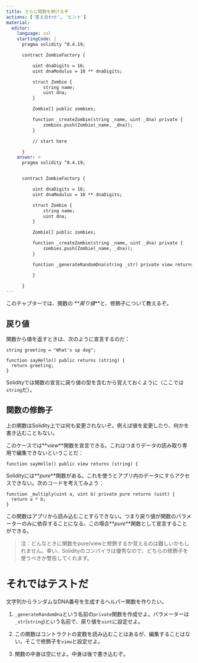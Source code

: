 ```yaml
---
title: さらに関数を続けるぞ
actions: ['答え合わせ', 'ヒント']
material:
  editor:
    language: sol
    startingCode: |
      pragma solidity ^0.4.19;

      contract ZombieFactory {

          uint dnaDigits = 16;
          uint dnaModulus = 10 ** dnaDigits;

          struct Zombie {
              string name;
              uint dna;
          }

          Zombie[] public zombies;

          function _createZombie(string _name, uint _dna) private {
              zombies.push(Zombie(_name, _dna));
          }

          // start here

      }
    answer: >
      pragma solidity ^0.4.19;


      contract ZombieFactory {

          uint dnaDigits = 16;
          uint dnaModulus = 10 ** dnaDigits;

          struct Zombie {
              string name;
              uint dna;
          }

          Zombie[] public zombies;

          function _createZombie(string _name, uint _dna) private {
              zombies.push(Zombie(_name, _dna));
          } 

          function _generateRandomDna(string _str) private view returns (uint) {

          }

      }
---
```


このチャプターでは、関数の **_戻り値_**と、修飾子について教えるぞ。

## 戻り値

関数から値を返すときは、次のように宣言するのだ：

```
string greeting = "What's up dog";

function sayHello() public returns (string) {
  return greeting;
}
```

Solidityでは関数の宣言に戻り値の型を含むから覚えておくように（ここでは `string`だ）。

## 関数の修飾子

上の関数はSolidity上では何も変更されないぞ。例えば値を変更したり、何かを書き込むこともない。

このケースでは**_view_**関数を宣言できる。これはつまりデータの読み取り専用で編集できないということだ：

```
function sayHello() public view returns (string) {
```

Solidityには**_pure_**関数がある。これを使うとアプリ内のデータにすらアクセスできない。次のコードを考えてみよう：

```
function _multiply(uint a, uint b) private pure returns (uint) {
  return a * b;
}
```

この関数はアプリから読み込むことすらできない。つまり戻り値が関数のパラメーターのみに依存することになる。この場合**_pure_**関数として宣言することができる。


> 注：どんなときに関数をpure/viewと修飾するか覚えるのは難しいかもしれません。幸い、Solidityのコンパイラは優秀なので、どちらの修飾子を使うべきか警告してくれます。


# それではテストだ

文字列からランダムなDNA番号を生成するヘルパー関数を作りたい。

1. `_generateRandomDna`という名前の`private`関数を作成せよ。パラメーターは `_str`(`string`)という名前で、戻り値を`uint`に設定せよ。

2. この関数はコントラクトの変数を読み込むことはあるが、編集することはない。そこで修飾子を`view`と設定せよ。

3. 関数の中身は空にせよ。中身は後で書き込むぞ。
